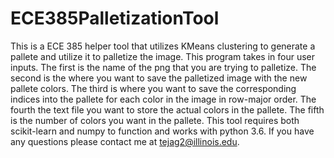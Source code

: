 # ECE385PalletizationTool

This is a ECE 385 helper tool that utilizes KMeans clustering to generate a pallete and utilize it to palletize the image.
This program takes in four user inputs. The first is the name of the png that you are trying to palletize. The second is the where
you want to save the palletized image with the new pallete colors. The third is where you want to save the corresponding indices into the
pallete for each color in the image in row-major order. The fourth the text file you want to store the actual colors in the pallete. The fifth
is the number of colors you want in the pallete. This tool requires both scikit-learn and numpy to function and works with python 3.6. If you
have any questions please contact me at tejag2@illinois.edu.

